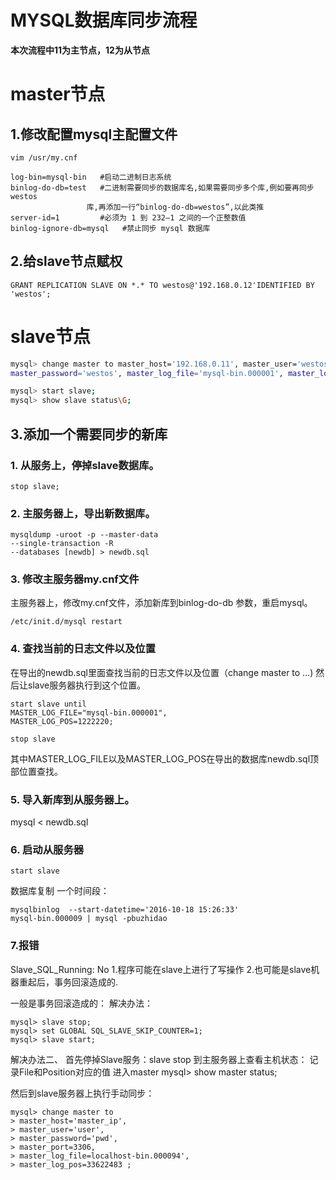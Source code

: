 
# MYSQL数据库同步流程  

**本次流程中11为主节点，12为从节点**
# master节点
## 1.修改配置mysql主配置文件
```
vim /usr/my.cnf
```

```
log-bin=mysql-bin 	#启动二进制日志系统
binlog-do-db=test 	#二进制需要同步的数据库名,如果需要同步多个库,例如要再同步 westos
		         库,再添加一行“binlog-do-db=westos”,以此类推
server-id=1       	#必须为 1 到 232–1 之间的一个正整数值
binlog-ignore-db=mysql	 #禁止同步 mysql 数据库
```
## 2.给slave节点赋权
```
GRANT REPLICATION SLAVE ON *.* TO westos@'192.168.0.12'IDENTIFIED BY 'westos';
```

# slave节点
```bash
mysql> change master to master_host='192.168.0.11', master_user='westos',
master_password='westos', master_log_file='mysql-bin.000001', master_log_pos=106;

mysql> start slave;
mysql> show slave status\G;
```

## 3.添加一个需要同步的新库
### 1. 从服务上，停掉slave数据库。
```
stop slave;
```
### 2. 主服务器上，导出新数据库。
```
mysqldump -uroot -p --master-data 
--single-transaction -R 
--databases [newdb] > newdb.sql
```
### 3. 修改主服务器my.cnf文件

主服务器上，修改my.cnf文件，添加新库到binlog-do-db
参数，重启mysql。
```
/etc/init.d/mysql restart
```
### 4. 查找当前的日志文件以及位置

在导出的newdb.sql里面查找当前的日志文件以及位置（change master to …)
然后让slave服务器执行到这个位置。
```
start slave until
MASTER_LOG_FILE="mysql-bin.000001",
MASTER_LOG_POS=1222220;
```
```
stop slave
```
其中MASTER_LOG_FILE以及MASTER_LOG_POS在导出的数据库newdb.sql顶部位置查找。

### 5. 导入新库到从服务器上。

mysql < newdb.sql

### 6. 启动从服务器
```
start slave
```

数据库复制   一个时间段：
```
mysqlbinlog  --start-datetime='2016-10-18 15:26:33' 
mysql-bin.000009 | mysql -pbuzhidao
```
### 7.报错
Slave_SQL_Running: No
1.程序可能在slave上进行了写操作
2.也可能是slave机器重起后，事务回滚造成的.

一般是事务回滚造成的：
解决办法：
```
mysql> slave stop;
mysql> set GLOBAL SQL_SLAVE_SKIP_COUNTER=1;
mysql> slave start;
```
解决办法二、
首先停掉Slave服务：slave stop
到主服务器上查看主机状态：
记录File和Position对应的值
进入master
mysql> show master status;

然后到slave服务器上执行手动同步：
```
mysql> change master to
> master_host='master_ip',
> master_user='user',
> master_password='pwd',
> master_port=3306,
> master_log_file=localhost-bin.000094',
> master_log_pos=33622483 ;
```